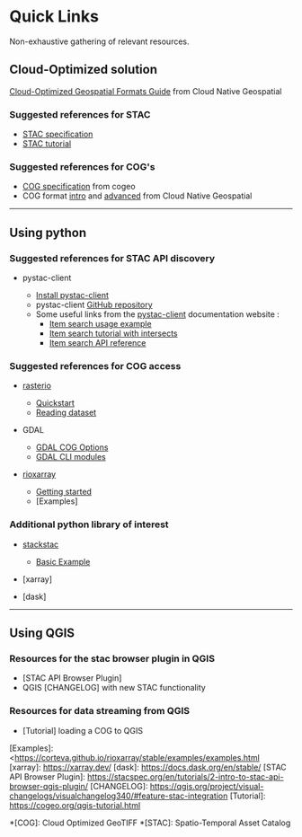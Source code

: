 <!-- ---
subtitle: Non-exhaustive gathering of relevant resources.
--- -->

# Quick Links 
Non-exhaustive gathering of relevant resources.
## Cloud-Optimized solution 
[Cloud-Optimized Geospatial Formats Guide] from Cloud Native Geospatial
### Suggested references for STAC 
- [STAC specification]
- [STAC tutorial]
### Suggested references for COG's
- [COG specification] from cogeo
- COG format [intro] and [advanced] from Cloud Native Geospatial

---
## Using python 
### Suggested references for STAC API discovery
- pystac-client  

    - [Install pystac-client]
    - pystac-client [GitHub repository]
    - Some useful links from the [pystac-client] documentation website : 
        - [Item search usage example]
        - [Item search tutorial with intersects]
        - [Item search API reference]

### Suggested references for COG access
- [rasterio]

    - [Quickstart] 
    - [Reading dataset]

- GDAL

    - [GDAL COG Options]
    - [GDAL CLI modules]

- [rioxarray]

    - [Getting started]
    - [Examples]

### Additional python library of interest 
- [stackstac]

    - [Basic Example]
    
- [xarray]
- [dask]

---
## Using QGIS 
### Resources for the stac browser plugin in QGIS
- [STAC API Browser Plugin]
- QGIS [CHANGELOG] with new STAC functionality

### Resources for data streaming from QGIS
- [Tutorial] loading a COG to QGIS


[pystac-client]: https://pystac-client.readthedocs.io/en/stable/
[Item search usage example]: https://pystac-client.readthedocs.io/en/stable/usage.html#itemsearch
[Item search API reference]: <https://pystac-client.readthedocs.io/en/stable/api.html#item-search>
[Item search tutorial with intersects]: https://pystac-client.readthedocs.io/en/stable/tutorials/item-search-intersects.html
[GitHub repository]: https://github.com/stac-utils/pystac-client/tree/main/docs/tutorials
[Install pystac-client]: https://github.com/stac-utils/pystac-client
[STAC specification]: https://stacspec.org/en/
[STAC tutorial]: https://stacspec.org/en/tutorials/
[Cloud-Optimized Geospatial Formats Guide]: https://guide.cloudnativegeo.org/
[COG specification]: https://www.cogeo.org/
[intro]: https://guide.cloudnativegeo.org/cloud-optimized-geotiffs/intro.html
[advanced]: https://guide.cloudnativegeo.org/cloud-optimized-geotiffs/cogs-details.html
[rasterio]: https://github.com/rasterio/rasterio
[Reading dataset]: https://rasterio.readthedocs.io/en/stable/topics/reading.html
[Quickstart]: https://rasterio.readthedocs.io/en/stable/quickstart.html
[stackstac]: https://stackstac.readthedocs.io/en/latest/
[Basic example]: https://stackstac.readthedocs.io/en/latest/basic.html
[GDAL COG Options]: https://gdal.org/en/stable/drivers/raster/cog.html#raster-cog
[GDAL CLI modules]: https://gdal.org/en/stable/programs/index.html#raster-programs
[rioxarray]: https://corteva.github.io/rioxarray/stable/
[Getting started]: https://corteva.github.io/rioxarray/stable/getting_started/getting_started.html
[Examples]: <https://corteva.github.io/rioxarray/stable/examples/examples.html
[xarray]: https://xarray.dev/
[dask]: https://docs.dask.org/en/stable/
[STAC API Browser Plugin]: https://stacspec.org/en/tutorials/2-intro-to-stac-api-browser-qgis-plugin/
[CHANGELOG]: https://qgis.org/project/visual-changelogs/visualchangelog340/#feature-stac-integration
[Tutorial]: https://cogeo.org/qgis-tutorial.html

*[COG]: Cloud Optimized GeoTIFF
*[STAC]: Spatio-Temporal Asset Catalog